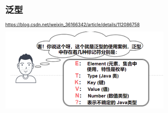 # 泛型



https://blog.csdn.net/weixin_36166342/article/details/112086758

![image-20220107135423666](./image-20220107135423666.png)

